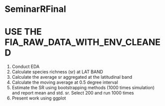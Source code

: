 # SeminarRFinal
# USE THE FIA_RAW_DATA_WITH_ENV_CLEANED 
1. Conduct EDA
2. Calculate species richness (sr) at LAT BAND 
3. Calculate the average sr aggregated at the latitudinal band
4. Calculate the moving average at 0.5 degree interval
5. Estimate the SR using bootstrapping methods (1000 times simulation) and report mean and std. sr. Select 200 and run 1000 times 
6. Present work using ggplot
